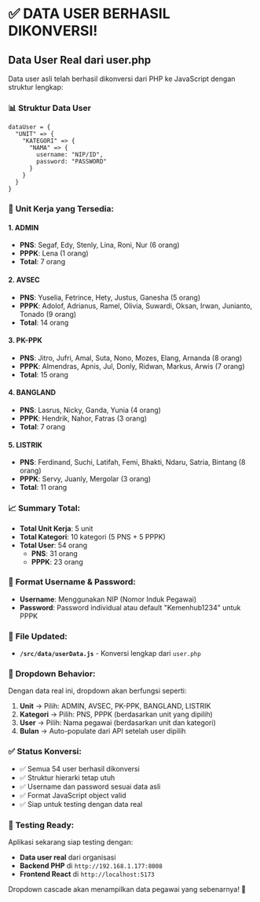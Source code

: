 # ✅ DATA USER BERHASIL DIKONVERSI!

## Data User Real dari user.php

Data user asli telah berhasil dikonversi dari PHP ke JavaScript dengan struktur lengkap:

### 📊 **Struktur Data User**

```
dataUser = {
  "UNIT" => {
    "KATEGORI" => {
      "NAMA" => {
        username: "NIP/ID",
        password: "PASSWORD"
      }
    }
  }
}
```

### 🏢 **Unit Kerja yang Tersedia:**

#### 1. **ADMIN** 
- **PNS**: Segaf, Edy, Stenly, Lina, Roni, Nur (6 orang)
- **PPPK**: Lena (1 orang)
- **Total**: 7 orang

#### 2. **AVSEC**
- **PNS**: Yuselia, Fetrince, Hety, Justus, Ganesha (5 orang)
- **PPPK**: Adolof, Adrianus, Ramel, Olivia, Suwardi, Oksan, Irwan, Junianto, Tonado (9 orang)
- **Total**: 14 orang

#### 3. **PK-PPK**
- **PNS**: Jitro, Jufri, Amal, Suta, Nono, Mozes, Elang, Arnanda (8 orang)
- **PPPK**: Almendras, Apnis, Jul, Donly, Ridwan, Markus, Arwis (7 orang)
- **Total**: 15 orang

#### 4. **BANGLAND**
- **PNS**: Lasrus, Nicky, Ganda, Yunia (4 orang)
- **PPPK**: Hendrik, Nahor, Fatras (3 orang)
- **Total**: 7 orang

#### 5. **LISTRIK**
- **PNS**: Ferdinand, Suchi, Latifah, Femi, Bhakti, Ndaru, Satria, Bintang (8 orang)
- **PPPK**: Servy, Juanly, Mergolar (3 orang)
- **Total**: 11 orang

### 📈 **Summary Total:**
- **Total Unit Kerja**: 5 unit
- **Total Kategori**: 10 kategori (5 PNS + 5 PPPK)
- **Total User**: 54 orang
  - **PNS**: 31 orang
  - **PPPK**: 23 orang

### 🔐 **Format Username & Password:**
- **Username**: Menggunakan NIP (Nomor Induk Pegawai)
- **Password**: Password individual atau default "Kemenhub1234" untuk PPPK

### 💾 **File Updated:**
- **`/src/data/userData.js`** - Konversi lengkap dari `user.php`

### 🔄 **Dropdown Behavior:**
Dengan data real ini, dropdown akan berfungsi seperti:

1. **Unit** → Pilih: ADMIN, AVSEC, PK-PPK, BANGLAND, LISTRIK
2. **Kategori** → Pilih: PNS, PPPK (berdasarkan unit yang dipilih)
3. **User** → Pilih: Nama pegawai (berdasarkan unit dan kategori)
4. **Bulan** → Auto-populate dari API setelah user dipilih

### ✅ **Status Konversi:**
- ✅ Semua 54 user berhasil dikonversi
- ✅ Struktur hierarki tetap utuh
- ✅ Username dan password sesuai data asli
- ✅ Format JavaScript object valid
- ✅ Siap untuk testing dengan data real

### 🧪 **Testing Ready:**
Aplikasi sekarang siap testing dengan:
- **Data user real** dari organisasi
- **Backend PHP** di `http://192.168.1.177:8008`
- **Frontend React** di `http://localhost:5173`

Dropdown cascade akan menampilkan data pegawai yang sebenarnya! 🎉